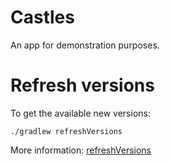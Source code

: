 # Castles

An app for demonstration purposes.

# Refresh versions

To get the available new versions:

```
./gradlew refreshVersions
```

More information: [refreshVersions](https://github.com/jmfayard/refreshVersions)
